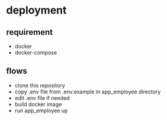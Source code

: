 # deployment

## requirement
- docker
- docker-compose

## flows
- clone this repository
- copy .env file from .env.example in app_employee directory
- edit .env file if needed
- build docker image
- run app_employee up
